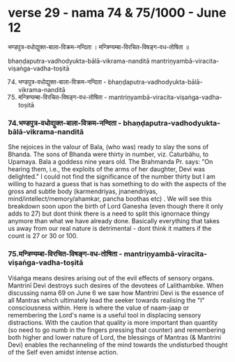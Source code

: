 # verse 29 - nama 74 & 75/1000  - June 12

भण्डपुत्र-वधोद्युक्त-बाला-विक्रम-नन्दिता ।
मन्त्रिण्यम्बा-विरचित-विषङ्ग-वध-तोषिता ॥

bhaṇḍaputra-vadhodyukta-bālā-vikrama-nanditā 
mantriṇyambā-viracita-viṣaṅga-vadha-toṣitā

74. भण्डपुत्र-वधोद्युक्त-बाला-विक्रम-नन्दिता - bhaṇḍaputra-vadhodyukta-bālā-vikrama-nanditā
75. मन्त्रिण्यम्बा-विरचित-विषङ्ग-वध-तोषिता - mantriṇyambā-viracita-viṣaṅga-vadha-toṣitā

### 74.भण्डपुत्र-वधोद्युक्त-बाला-विक्रम-नन्दिता - bhaṇḍaputra-vadhodyukta-bālā-vikrama-nanditā 

She rejoices in the valour of Bala, (who was) ready to slay the sons of Bhanda.  The sons of Bhanda were thirty in number, viz. Caturbähu, to Upamaya. Bala a goddess nine years old. The Brahmanda Pr. says: "On hearing them, i.e., the exploits of the arms of her daughter, Devi was delighted."  I could not find the significance of the number thirty but I am willing to hazard a guess that is has something to do with the aspects of the gross and subtle body (karmendriyas, jnanendriyas, mind/intellect/memory/ahamkar, pancha boothas etc) . We will see this breakdown soon upon the birth of Lord Ganesha (even though there it only adds to 27) but dont think there is a need to split this ignornace thingy anymore than what we have already done. Basically everything that takes us away from our real nature is detrimental - dont think it matters if the count is 27 or 30 or 100. 

### 75.मन्त्रिण्यम्बा-विरचित-विषङ्ग-वध-तोषिता - mantriṇyambā-viracita-viṣaṅga-vadha-toṣitā

Viśaṅga means desires arising out of the evil effects of sensory organs. Mantrinī Devi destroys such desires of the devotees of Lalithambike.  When discussing nama 69 on June 6 we saw how Mantrini Devi is the essence of all Mantras which ultimately lead the seeker towards realising the "I" consciousness within.  Here is where the value of naam-jaap or remembering the Lord's name is a useful tool in displacing sensory distractions. With the caution that quality is more important than quantity (so need to go numb in the fingers pressing that counter) and remembering both higher and lower nature of Lord, the blessings of Mantras (& Mantrini Devi) enables the rechanneling of the mind towards the undisturbed thought of the Self even amidst intense action. 
